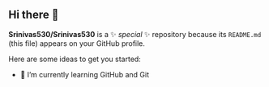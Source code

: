 ## Hi there 👋


**Srinivas530/Srinivas530** is a ✨ _special_ ✨ repository because its `README.md` (this file) appears on your GitHub profile.

Here are some ideas to get you started:


- 🌱 I’m currently learning GitHub and Git

  
